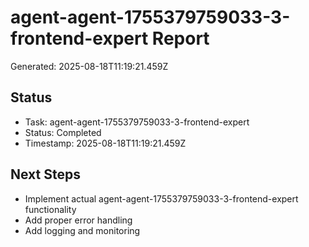 # agent-agent-1755379759033-3-frontend-expert Report

Generated: 2025-08-18T11:19:21.459Z

## Status
- Task: agent-agent-1755379759033-3-frontend-expert
- Status: Completed
- Timestamp: 2025-08-18T11:19:21.459Z

## Next Steps
- Implement actual agent-agent-1755379759033-3-frontend-expert functionality
- Add proper error handling
- Add logging and monitoring
